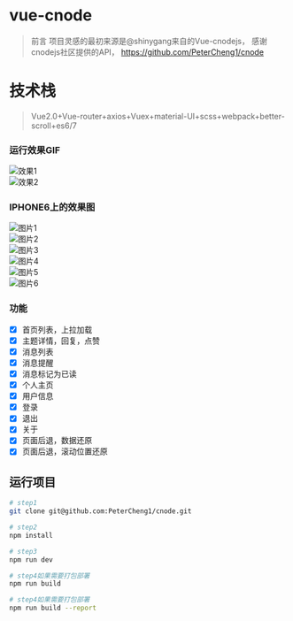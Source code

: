 # vue-cnode

> 前言 
项目灵感的最初来源是@shinygang来自的Vue-cnodejs， 感谢cnodejs社区提供的API， https://github.com/PeterCheng1/cnode

# 技术栈

>Vue2.0+Vue-router+axios+Vuex+material-UI+scss+webpack+better-scroll+es6/7

### 运行效果GIF

![效果1](./static/gif/cnode1.gif)
</br>
![效果2](./static/gif/cnode3.gif)

### IPHONE6上的效果图

![图片1](./static/gif/IMG1.PNG)
</br>
![图片2](./static/gif/IMG2.PNG)
</br>
![图片3](./static/gif/IMG3.PNG)
</br>
![图片4](./static/gif/IMG4.PNG)
</br>
![图片5](./static/gif/IMG5.PNG)
</br>
![图片6](./static/gif/IMG6.PNG)

### 功能
- [x] 首页列表，上拉加载
- [x] 主题详情，回复，点赞
- [x] 消息列表
- [x] 消息提醒
- [x] 消息标记为已读
- [x] 个人主页
- [x] 用户信息
- [x] 登录
- [x] 退出
- [x] 关于
- [x] 页面后退，数据还原
- [x] 页面后退，滚动位置还原

## 运行项目

``` bash
# step1
git clone git@github.com:PeterCheng1/cnode.git

# step2
npm install

# step3
npm run dev

# step4如果需要打包部署
npm run build

# step4如果需要打包部署
npm run build --report
```
